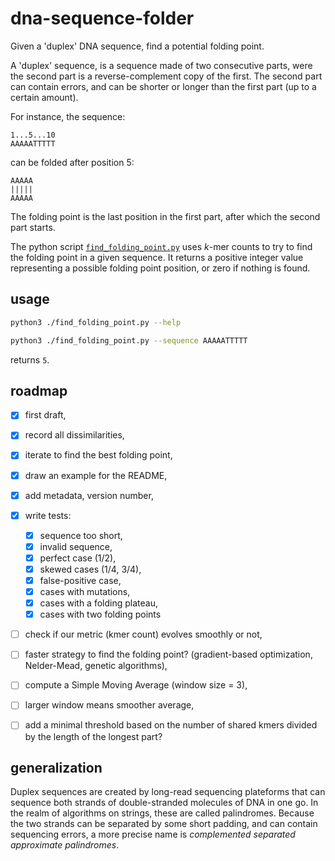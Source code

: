 # dna-sequence-folder

Given a 'duplex' DNA sequence, find a potential folding point.

A 'duplex' sequence, is a sequence made of two consecutive parts, were
the second part is a reverse-complement copy of the first. The second
part can contain errors, and can be shorter or longer than the first
part (up to a certain amount).

For instance, the sequence:

```
1...5...10
AAAAATTTTT
```

can be folded after position 5:

```
AAAAA
|||||
AAAAA
```

The folding point is the last position in the first part, after which
the second part starts.

The python script
[`find_folding_point.py`](https://raw.githubusercontent.com/frederic-mahe/dna-sequence-folder/main/src/find_folding_point.py)
uses *k*-mer counts to try to find the folding point in a given
sequence. It returns a positive integer value representing a possible
folding point position, or zero if nothing is found.


## usage

```sh
python3 ./find_folding_point.py --help
```
```sh
python3 ./find_folding_point.py --sequence AAAAATTTTT
```

returns `5`.


## roadmap

- [x] first draft,
- [x] record all dissimilarities,
- [x] iterate to find the best folding point,
- [x] draw an example for the README,
- [x] add metadata, version number,
- [x] write tests:
  - [x] sequence too short,
  - [x] invalid sequence,
  - [x] perfect case (1/2),
  - [x] skewed cases (1/4, 3/4),
  - [x] false-positive case,
  - [x] cases with mutations,
  - [x] cases with a folding plateau,
  - [x] cases with two folding points
- [ ] check if our metric (kmer count) evolves smoothly or not,
- [ ] faster strategy to find the folding point? (gradient-based
      optimization, Nelder-Mead, genetic algorithms),
- [ ] compute a Simple Moving Average (window size = 3),
- [ ] larger window means smoother average,
- [ ] add a minimal threshold based on the number of shared kmers
      divided by the length of the longest part?


## generalization

Duplex sequences are created by long-read sequencing plateforms that
can sequence both strands of double-stranded molecules of DNA in one
go. In the realm of algorithms on strings, these are called
palindromes. Because the two strands can be separated by some short
padding, and can contain sequencing errors, a more precise name is
*complemented separated approximate palindromes*.
